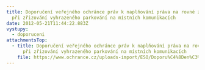 ```yaml
---
title: Doporučení veřejného ochránce práv k naplňování práva na rovné zacházení
  při zřizování vyhrazeného parkování na místních komunikacích
date: 2012-05-21T11:44:22.883Z
vystupy:
  - doporuceni
attachmentsTop:
  - title: Doporučení veřejného ochránce práv k naplňování práva na rovné zacházení
      při zřizování vyhrazeného parkování na místních komunikacích
    file: https://www.ochrance.cz/uploads-import/ESO/Doporu%C4%8Den%C3%AD-159-2011-DIS-J%C5%A0K-2.pdf
---
```

